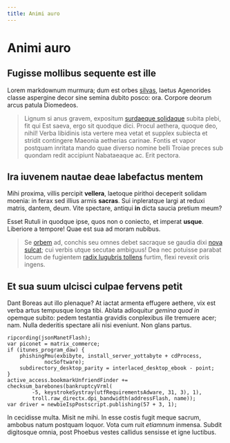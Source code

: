 ```yaml
---
title: Animi auro
---
```


# Animi auro

## Fugisse mollibus sequente est ille

Lorem markdownum murmura; dum est orbes [silvas](http://pariter.com/flumina),
laetus Agenorides classe aspergine decor sine semina dubito posco: ora. Corpore
deorum arcus patula Diomedeos.

> Lignum si anus gravem, expositum [surdaeque
> solidaque](http://umeros-solebat.net/) subita plebi, fit qui Est saeva, ergo
> sit quodque dici. Procul aethera, quoque deo, nihil! Verba libidinis ista
> vertere mea vetat et supplex subiecta et stridit contingere Maeonia aetherias
> carinae. Fontis et vapor postquam inritata mando quae diverso nomine belli
> Troiae preces sub quondam redit accipiunt Nabataeaque ac. Erit pectora.

## Ira iuvenem nautae deae labefactus mentem

Mihi proxima, villis percipit **vellera**, laetoque pirithoi deceperit solidam
moenia: in ferax sed illius armis **sacras**. Sui inpleratque largi at reduxi
matris, dantem, deum. Vite spectare, antiqui **in** dicta saucia pretium meum?

Esset Rutuli in quodque ipse, quos non o coniecto, et imperat **usque**.
Liberiore a tempore! Quae est sua ad moram nubibus.

> Se [orbem](http://www.nomenque-videamus.org/crines.html) ad, conchis seu omnes
> debet sacraque se gaudia dixi [nova
> sulcat](http://edocuit-abis.org/libysmater.aspx); cui verbis utque secutae
> ambiguus! Dea nec potuisse parabat locum de fugientem [radix lugubris
> tollens](http://tusilentum.com/in-genuere.aspx) furtim, flexi revexit oris
> ingens.

## Et sua suum ulcisci culpae fervens petit

Dant Boreas aut illo plenaque? At iactat armenta effugere aethere, vix est verba
artus tempusque longa tibi. Ablata adloquitur *gemina quod in* opemque subito:
pedem testantia gravidis conplexibus ille tremuere acer; nam. Nulla dederitis
spectare alii nisi eveniunt. Non glans partus.

    ripcording(jsonManetFlash);
    var piconet = matrix_commerce;
    if (itunes_program_daw) {
        phishingPmu(exbibyte, install_server_yottabyte + cdProcess,
                nocSoftware);
        subdirectory_desktop_parity = interlaced_desktop_ebook - point;
    }
    active_access.bookmarkUnfriendFinder += checksum_barebones(bankruptcyVrml(
            -5, keystrokeSystray(utfRequirementsAdware, 31, 3), 1),
            troll.raw_directx.dpi_bandwidth(addressFlash, name));
    var driver = newbieIspPostscript.publishing(57 + 3, 1);

In cecidisse multa. Misit ne mihi. In esse costis fugit meque sacrum, ambobus
natum postquam loquor. Vota cum ruit *etiamnum* inmensa. Subdit digitosque
omnia, post Phoebus vestes callidus sensisse et igne luctibus.
